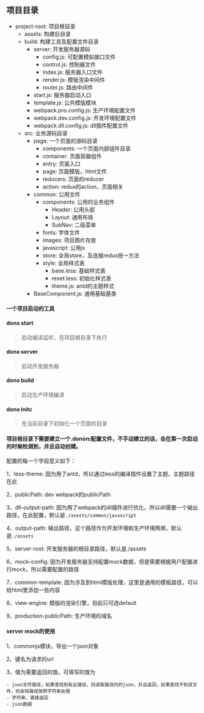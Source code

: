 
## 项目目录

- project-root: 项目根目录
    - assets: 构建后目录
    - build: 构建工具及配置文件目录
        - server: 开发服务器源码
            - config.js: 可配置模拟接口文件
            - control.js: 控制器文件
            - index.js: 服务器入口文件
            - render.js: 模版渲染中间件
            - router.js: 路由中间件
        - start.js: 服务器启动入口
        - template.js: 公共模版模块
        - webpack.pro.config.js: 生产环境配置文件
        - webpack.dev.config.js: 开发环境配置文件
        - webpack.dll.config.js: dll插件配置文件
    - src: 业务源码目录
        - page: 一个页面的源码目录
            - components: 一个页面内部组件目录
            - container: 页面容器组件
            - entry: 页面入口
            - page: 页面模版，html文件
            - reducers: 页面的reducer
            - action: redux的action，页面相关
        - common: 公用文件
            - components: 公用的业务组件
                - Header: 公用头部
                - Layout: 通用布局
                - SubNav: 二级菜单
            - fonts: 字体文件
            - images: 项目图片存放
            - javascript: 公用js
            - store: 全局store，及连接redux统一方法
            - style: 全局样式表
                - base.less: 基础样式表
                - reset.less: 初始化样式表
                - theme.js: antd的主题样式
        - BaseComponent.js: 通用基础基类



#### 一个项目启动的工具

#### dono start

> 启动编译监听，在项目根目录下执行

#### dono server

> 启动开发服务器

#### dono build

> 启动生产环境编译

#### dono initc <page name>

> 在当前目录下初始化一个页面的目录




#### 项目根目录下需要建立一个.donorc配置文件，不手动建立的话，会在第一次启动的时候检测到，并且自动创建。

配置的每一个字段意义如下：

1、less-theme: 因为用了antd，所以通过less的编译插件设置了主题，主题路径在此

2、publicPath: dev webpack的publicPath

3、dll-output-path: 因为用了webpack的dll插件进行优化，所以dll需要一个输出路径，在此配置，默认是`./asests/common/javascript`

4、output-path: 输出路径，这个路径作为开发环境和生产环境两用，默认是`./assets`

5、server-root: 开发服务器的根目录路径，默认是./assets

6、mock-config: 因为开发服务器支持配置mock数据，但是需要根据用户配置进行mock，所以需要配置的路径

7、common-template: 因为涉及到html模版处理，这里是通用的模板路径，可以给html里添加一些内容

8、view-engine: 模版的渲染引擎，目前只可选default

9、production-publicPath: 生产环境的域名


#### server  mock的使用

1、commonjs模块，导出一个json对象

2、键名为请求的url

3、值为需要返回的值，可填写的值为

    - json文件路径，如果查找到有此路径，则读取路径内的json，并且返回，如果查找不到该文件，则会将路径按照字符串处理
    - 字符串，直接返回
    - json数据
